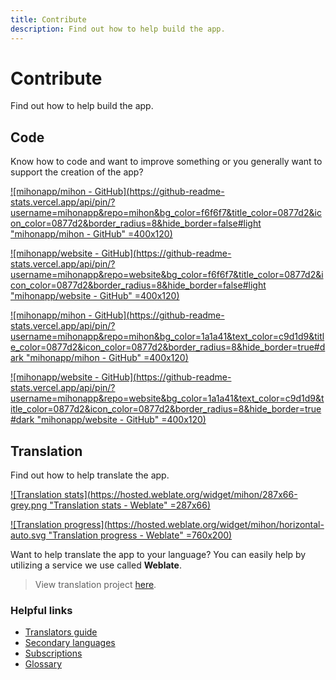 ```yaml
---
title: Contribute
description: Find out how to help build the app.
---
```


# Contribute
Find out how to help build the app.

## Code
Know how to code and want to improve something or you generally want to support the creation of the app?

[![mihonapp/mihon - GitHub](https://github-readme-stats.vercel.app/api/pin/?username=mihonapp&repo=mihon&bg_color=f6f6f7&title_color=0877d2&icon_color=0877d2&border_radius=8&hide_border=false#light "mihonapp/mihon - GitHub" =400x120)](https://github.com/mihonapp/mihon)

[![mihonapp/website - GitHub](https://github-readme-stats.vercel.app/api/pin/?username=mihonapp&repo=website&bg_color=f6f6f7&title_color=0877d2&icon_color=0877d2&border_radius=8&hide_border=false#light "mihonapp/website - GitHub" =400x120)](https://github.com/mihonapp/website)

[![mihonapp/mihon - GitHub](https://github-readme-stats.vercel.app/api/pin/?username=mihonapp&repo=mihon&bg_color=1a1a41&text_color=c9d1d9&title_color=0877d2&icon_color=0877d2&border_radius=8&hide_border=true#dark "mihonapp/mihon - GitHub" =400x120)](https://github.com/mihonapp/mihon)

[![mihonapp/website - GitHub](https://github-readme-stats.vercel.app/api/pin/?username=mihonapp&repo=website&bg_color=1a1a41&text_color=c9d1d9&title_color=0877d2&icon_color=0877d2&border_radius=8&hide_border=true#dark "mihonapp/website - GitHub" =400x120)](https://github.com/mihonapp/website)

## Translation
Find out how to help translate the app.

[![Translation stats](https://hosted.weblate.org/widget/mihon/287x66-grey.png "Translation stats - Weblate" =287x66)](https://hosted.weblate.org/engage/mihon/)

[![Translation progress](https://hosted.weblate.org/widget/mihon/horizontal-auto.svg "Translation progress - Weblate" =760x200)](https://hosted.weblate.org/engage/mihon/)

Want to help translate the app to your language?
You can easily help by utilizing a service we use called **Weblate**.

> View translation project [here](https://hosted.weblate.org/engage/mihon/).

### Helpful links
* [Translators guide](https://docs.weblate.org/en/latest/user/translating.html)
* [Secondary languages](https://docs.weblate.org/en/latest/user/profile.html#secondary-languages)
* [Subscriptions](https://docs.weblate.org/en/latest/user/profile.html#subscriptions)
* [Glossary](https://docs.weblate.org/en/latest/user/translating.html#glossary)
